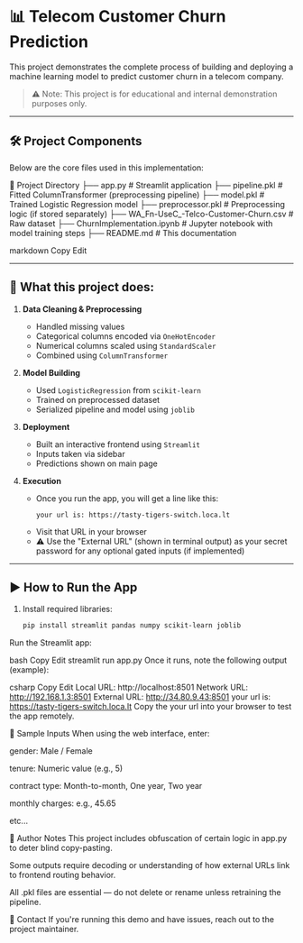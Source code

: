 # 📊 Telecom Customer Churn Prediction

This project demonstrates the complete process of building and deploying a machine learning model to predict customer churn in a telecom company.

> ⚠️ Note: This project is for educational and internal demonstration purposes only.

---

## 🛠️ Project Components

Below are the core files used in this implementation:

📁 Project Directory
├── app.py # Streamlit application
├── pipeline.pkl # Fitted ColumnTransformer (preprocessing pipeline)
├── model.pkl # Trained Logistic Regression model
├── preprocessor.pkl # Preprocessing logic (if stored separately)
├── WA_Fn-UseC_-Telco-Customer-Churn.csv # Raw dataset
├── ChurnImplementation.ipynb # Jupyter notebook with model training steps
├── README.md # This documentation

markdown
Copy
Edit

---

## 🧠 What this project does:

1. **Data Cleaning & Preprocessing**
   - Handled missing values
   - Categorical columns encoded via `OneHotEncoder`
   - Numerical columns scaled using `StandardScaler`
   - Combined using `ColumnTransformer`

2. **Model Building**
   - Used `LogisticRegression` from `scikit-learn`
   - Trained on preprocessed dataset
   - Serialized pipeline and model using `joblib`

3. **Deployment**
   - Built an interactive frontend using `Streamlit`
   - Inputs taken via sidebar
   - Predictions shown on main page

4. **Execution**
   - Once you run the app, you will get a line like this:
     ```
     your url is: https://tasty-tigers-switch.loca.lt
     ```
   - Visit that URL in your browser
   - ⚠️ Use the "External URL" (shown in terminal output) as your secret password for any optional gated inputs (if implemented)

---

## ▶️ How to Run the App

1. Install required libraries:
   ```bash
   pip install streamlit pandas numpy scikit-learn joblib
Run the Streamlit app:

bash
Copy
Edit
streamlit run app.py
Once it runs, note the following output (example):

csharp
Copy
Edit
Local URL: http://localhost:8501
Network URL: http://192.168.1.3:8501
External URL: http://34.80.9.43:8501
your url is: https://tasty-tigers-switch.loca.lt
Copy the your url into your browser to test the app remotely.

🧪 Sample Inputs
When using the web interface, enter:

gender: Male / Female

tenure: Numeric value (e.g., 5)

contract type: Month-to-month, One year, Two year

monthly charges: e.g., 45.65

etc...

🧩 Author Notes
This project includes obfuscation of certain logic in app.py to deter blind copy-pasting.

Some outputs require decoding or understanding of how external URLs link to frontend routing behavior.

All .pkl files are essential — do not delete or rename unless retraining the pipeline.

📧 Contact
If you're running this demo and have issues, reach out to the project maintainer.

